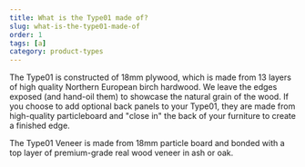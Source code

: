 ```yaml
---
title: What is the Type01 made of?
slug: what-is-the-type01-made-of
order: 1
tags: [a]
category: product-types
---
```


The Type01 is constructed of 18mm plywood, which is made from 13 layers of high quality Northern European birch hardwood. We leave the edges exposed (and hand-oil them) to showcase the natural grain of the wood. If you choose to add optional back panels to your Type01, they are made from high-quality particleboard and "close in" the back of your furniture to create a finished edge.

The Type01 Veneer is made from 18mm particle board and bonded with a top layer of premium-grade real wood veneer in ash or oak.


